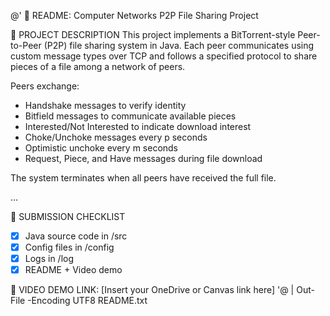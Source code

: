 @'
📘 README: Computer Networks P2P File Sharing Project

🧠 PROJECT DESCRIPTION
This project implements a BitTorrent-style Peer-to-Peer (P2P) file sharing system in Java. Each peer communicates using custom message types over TCP and follows a specified protocol to share pieces of a file among a network of peers.

Peers exchange:
- Handshake messages to verify identity
- Bitfield messages to communicate available pieces
- Interested/Not Interested to indicate download interest
- Choke/Unchoke messages every p seconds
- Optimistic unchoke every m seconds
- Request, Piece, and Have messages during file download

The system terminates when all peers have received the full file.

...

📎 SUBMISSION CHECKLIST
- [x] Java source code in /src
- [x] Config files in /config
- [x] Logs in /log
- [x] README + Video demo

🎥 VIDEO DEMO LINK:
[Insert your OneDrive or Canvas link here]
'@ | Out-File -Encoding UTF8 README.txt

